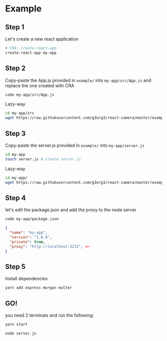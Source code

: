 # Example

## Step 1
Let's create a new react application
```sh
# CRA: create-react-app
create-react-app my-app
```

## Step 2
Copy-paste the App.js provided in `example/` into `my-app/src/App.js` and replace the one created with CRA
```sh
code my-app/src/App.js
```
Lazy-way
```sh
cd my-app/src
wget https://raw.githubusercontent.com/g3org3/react-camera/master/example/App.js
```

## Step 3
Copy-paste the server.js provided in `example/` into `my-app/server.js`
```sh
cd my-app
touch server.js # create server.js
```
Lazy-way
```sh
cd my-app/
wget https://raw.githubusercontent.com/g3org3/react-camera/master/example/server.js
```

## Step 4
let's edit the package.json and add the proxy to the node server
```sh
code my-app/package.json
```
```json
{
  "name": "my-app",
  "version": "1.0.0",
  "private": true,
  "proxy": "http://localhost:3232", <-
}
```

## Step 5
Install dependencies
```sh
yarn add express morgan multer
```

## GO!
you need 2 terminals and run the following:
```sh
yarn start
```
```sh
node server.js
```